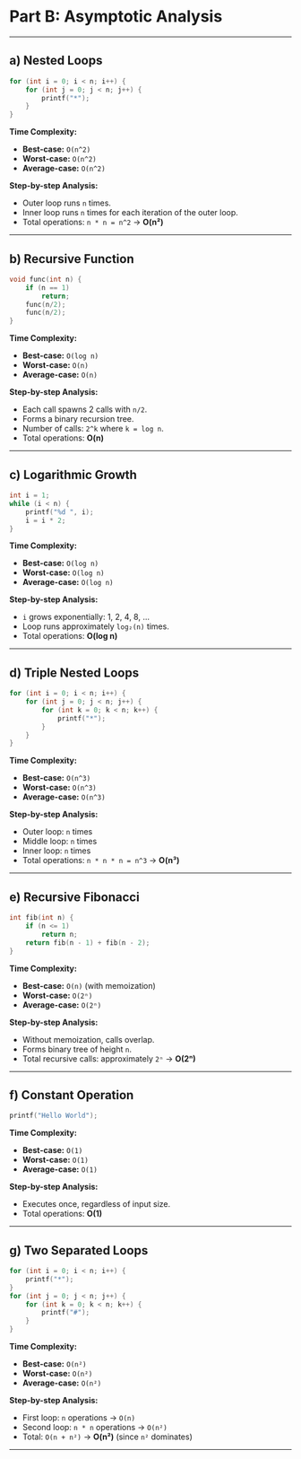 
# Part B: Asymptotic Analysis

---

## a) Nested Loops

```c
for (int i = 0; i < n; i++) {
    for (int j = 0; j < n; j++) {
        printf("*");
    }
}
```

**Time Complexity:**

- **Best-case:** `O(n^2)`  
- **Worst-case:** `O(n^2)`  
- **Average-case:** `O(n^2)`  

**Step-by-step Analysis:**

- Outer loop runs `n` times.
- Inner loop runs `n` times for each iteration of the outer loop.
- Total operations: `n * n = n^2` → **O(n²)**

---

## b) Recursive Function

```c
void func(int n) {
    if (n == 1)
        return;
    func(n/2);
    func(n/2);
}
```

**Time Complexity:**

- **Best-case:** `O(log n)`  
- **Worst-case:** `O(n)`  
- **Average-case:** `O(n)`  

**Step-by-step Analysis:**

- Each call spawns 2 calls with `n/2`.
- Forms a binary recursion tree.
- Number of calls: `2^k` where `k = log n`.
- Total operations: **O(n)**

---

## c) Logarithmic Growth

```c
int i = 1;
while (i < n) {
    printf("%d ", i);
    i = i * 2;
}
```

**Time Complexity:**

- **Best-case:** `O(log n)`  
- **Worst-case:** `O(log n)`  
- **Average-case:** `O(log n)`  

**Step-by-step Analysis:**

- `i` grows exponentially: 1, 2, 4, 8, ...
- Loop runs approximately `log₂(n)` times.
- Total operations: **O(log n)**

---

## d) Triple Nested Loops

```c
for (int i = 0; i < n; i++) {
    for (int j = 0; j < n; j++) {
        for (int k = 0; k < n; k++) {
            printf("*");
        }
    }
}
```

**Time Complexity:**

- **Best-case:** `O(n^3)`  
- **Worst-case:** `O(n^3)`  
- **Average-case:** `O(n^3)`  

**Step-by-step Analysis:**

- Outer loop: `n` times
- Middle loop: `n` times
- Inner loop: `n` times
- Total operations: `n * n * n = n^3` → **O(n³)**

---

## e) Recursive Fibonacci

```c
int fib(int n) {
    if (n <= 1)
        return n;
    return fib(n - 1) + fib(n - 2);
}
```

**Time Complexity:**

- **Best-case:** `O(n)` (with memoization)  
- **Worst-case:** `O(2ⁿ)`  
- **Average-case:** `O(2ⁿ)`  

**Step-by-step Analysis:**

- Without memoization, calls overlap.
- Forms binary tree of height `n`.
- Total recursive calls: approximately `2ⁿ` → **O(2ⁿ)**

---

## f) Constant Operation

```c
printf("Hello World");
```

**Time Complexity:**

- **Best-case:** `O(1)`  
- **Worst-case:** `O(1)`  
- **Average-case:** `O(1)`  

**Step-by-step Analysis:**

- Executes once, regardless of input size.
- Total operations: **O(1)**

---

## g) Two Separated Loops

```c
for (int i = 0; i < n; i++) {
    printf("*");
}
for (int j = 0; j < n; j++) {
    for (int k = 0; k < n; k++) {
        printf("#");
    }
}
```

**Time Complexity:**

- **Best-case:** `O(n²)`  
- **Worst-case:** `O(n²)`  
- **Average-case:** `O(n²)`  

**Step-by-step Analysis:**

- First loop: `n` operations → `O(n)`
- Second loop: `n * n` operations → `O(n²)`
- Total: `O(n + n²)` → **O(n²)** (since `n²` dominates)

---
